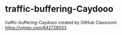 # traffic-buffering-Caydooo
traffic-buffering-Caydooo created by GitHub Classroom
https://vimeo.com/842728033
